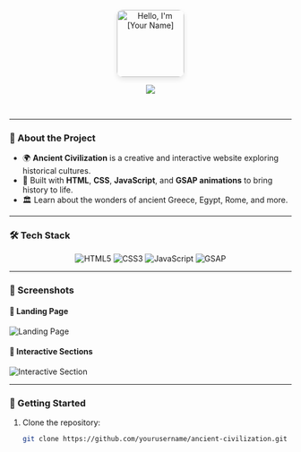 <p align="center">
  <a href="https://github.com/yourusername">
    <img height="120px" style="object-fit: cover; border-radius: 10px; box-shadow: 0px 4px 10px rgba(0,0,0,0.1);" alt="Hello, I'm [Your Name]" src="your_image.png" />
  </a>
</p>

<p align="center">
  <img src="https://readme-typing-svg.herokuapp.com?color=FF69B4&lines=Explore+Ancient+Civilizations;Interactive+Animations+with+GSAP;Web+Design+Meets+History" />
</p>

<br />

---

### 🏺 About the Project

- 🌍 **Ancient Civilization** is a creative and interactive website exploring historical cultures.  
- 🎨 Built with **HTML**, **CSS**, **JavaScript**, and **GSAP animations** to bring history to life.  
- 🏛️ Learn about the wonders of ancient Greece, Egypt, Rome, and more.

---

### 🛠️ Tech Stack

<p align="center">
  <img src="https://img.shields.io/badge/HTML5-E34F26?style=for-the-badge&logo=html5&logoColor=white" alt="HTML5"/>
  <img src="https://img.shields.io/badge/CSS3-1572B6?style=for-the-badge&logo=css3&logoColor=white" alt="CSS3"/>
  <img src="https://img.shields.io/badge/JavaScript-F7DF1E?style=for-the-badge&logo=javascript&logoColor=black" alt="JavaScript"/>
  <img src="https://img.shields.io/badge/GSAP-88CE02?style=for-the-badge&logo=greensock&logoColor=white" alt="GSAP"/>
</p>

---

### 📸 Screenshots

#### 🌌 Landing Page
![Landing Page](https://via.placeholder.com/800x400)

#### 🏺 Interactive Sections
![Interactive Section](https://via.placeholder.com/800x400)

---

### 🚀 Getting Started

1. Clone the repository:  
   ```bash
   git clone https://github.com/yourusername/ancient-civilization.git
